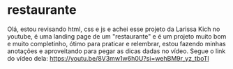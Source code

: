 # restaurante
Olá, estou revisando html, css e js e achei esse projeto da Larissa Kich no youtube, é uma landing page de um "restaurante" e é um projeto muito bom e muito completinho, ótimo para praticar e relembrar, estou fazendo minhas anotações e aproveitando para pegar as dicas dadas no vídeo. Segue o link do vídeo dela: https://youtu.be/8V3mw1w6h0U?si=wehBM9r_yz_tboTl 
